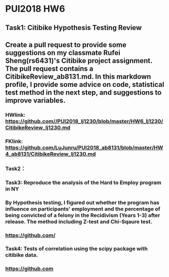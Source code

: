# PUI2018 HW6
## Task1: Citibike Hypothesis Testing Review
## Create a pull request to provide some suggestions on my classmate Rufei Sheng(rs6431)'s Citibike project assignment. The pull request contains a CitibikeReview_ab8131.md. In this markdown profile, I provide some advice on code, statistical test method in the next step, and suggestions to improve variables.
### HWlink: https://github.com//PUI2018_lj1230/blob/master/HW6_lj1230/CitibikeReview_lj1230.md
### FKlink: https://github.com/LuJunru/PUI2018_ab8131/blob/master/HW4_ab8131/CitibikeReview_lj1230.md
### Task2：
### Task3: Reproduce the analysis of the Hard to Employ program in NY
### By Hypothesis testing, I figured out whether the program has influence on participants' employment and the percentage of being convicted of a felony in the Recidivism (Years 1-3) after release. The method including Z-test and Chi-Sqaure test.

### https://github.com/

### Task4: Tests of correlation using the scipy package with citibike data.

### https://github.com
